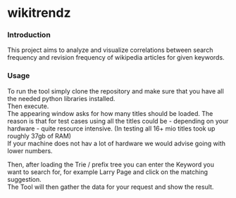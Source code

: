 # wikitrendz
### Introduction
This project aims to analyze and visualize correlations between search frequency and revision frequency of wikipedia articles for given keywords.

### Usage
To run the tool simply clone the repository and make sure that you have all the needed python libraries installed.  
Then execute.  
The appearing window asks for how many titles should be loaded. The reason is that for test cases using all the titles could be - depending on your hardware - quite resource intensive. (In testing all 16+ mio titles took up roughly 37gb of RAM)  
If your machine does not hav a lot of hardware we would advise going with lower numbers.

Then, after loading the Trie / prefix tree you can enter the Keyword you want to search for, for example Larry Page and click on the matching suggestion.  
The Tool will then gather the data for your request and show the result.